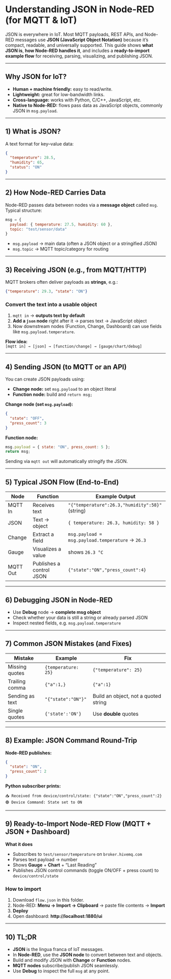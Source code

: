 # Understanding JSON in Node-RED (for MQTT & IoT)

JSON is everywhere in IoT. Most MQTT payloads, REST APIs, and Node-RED messages use **JSON (JavaScript Object Notation)** because it’s compact, readable, and universally supported. This guide shows **what JSON is**, **how Node-RED handles it**, and includes a **ready-to-import example flow** for receiving, parsing, visualizing, and publishing JSON.

---

## Why JSON for IoT?

- **Human + machine friendly:** easy to read/write.
- **Lightweight:** great for low-bandwidth links.
- **Cross-language:** works with Python, C/C++, JavaScript, etc.
- **Native to Node-RED:** flows pass data as JavaScript objects, commonly JSON in `msg.payload`.

---

## 1) What is JSON?

A text format for key–value data:

```json
{
  "temperature": 28.5,
  "humidity": 65,
  "status": "ON"
}
```

---

## 2) How Node-RED Carries Data

Node-RED passes data between nodes via a **message object** called `msg`.  
Typical structure:

```js
msg = {
  payload: { temperature: 27.5, humidity: 60 },
  topic: "test/sensor/data"
}
```

- `msg.payload` → main data (often a JSON object or a stringified JSON)
- `msg.topic`   → MQTT topic/category for routing

---

## 3) Receiving JSON (e.g., from MQTT/HTTP)

MQTT brokers often deliver payloads as **strings**, e.g.:

```json
{"temperature": 29.3, "state": "ON"}
```

### Convert the text into a usable object
1. `mqtt in` → **outputs text by default**  
2. **Add a `json` node** right after it → parses text → JavaScript object  
3. Now downstream nodes (Function, Change, Dashboard) can use fields like `msg.payload.temperature`.

**Flow idea:**  
`[mqtt in] → [json] → [function/change] → [gauge/chart/debug]`

---

## 4) Sending JSON (to MQTT or an API)

You can create JSON payloads using:
- **Change node:** set `msg.payload` to an object literal
- **Function node:** build and `return msg;`

**Change node (set `msg.payload`):**
```json
{
  "state": "OFF",
  "press_count": 3
}
```

**Function node:**
```js
msg.payload = { state: "ON", press_count: 5 };
return msg;
```

Sending via `mqtt out` will automatically stringify the JSON.

---

## 5) Typical JSON Flow (End-to-End)

| Node        | Function                               | Example Output                                           |
|-------------|-----------------------------------------|----------------------------------------------------------|
| MQTT In     | Receives text                           | `"{"temperature":26.3,"humidity":58}"` (string)         |
| JSON        | Text → object                           | `{ temperature: 26.3, humidity: 58 }`                    |
| Change      | Extract a field                         | `msg.payload = msg.payload.temperature` → `26.3`         |
| Gauge       | Visualizes a value                      | shows `26.3 °C`                                          |
| MQTT Out    | Publishes a control JSON                | `{"state":"ON","press_count":4}`                         |

---

## 6) Debugging JSON in Node-RED

- Use **Debug** node → **complete msg object**  
- Check whether your data is still a string or already parsed JSON
- Inspect nested fields, e.g. `msg.payload.temperature`

---

## 7) Common JSON Mistakes (and Fixes)

| Mistake            | Example                 | Fix                      |
|--------------------|-------------------------|--------------------------|
| Missing quotes     | `{temperature: 25}`     | `{"temperature": 25}`    |
| Trailing comma     | `{"a":1,}`              | `{"a":1}`                |
| Sending as text    | `"{"state":"ON"}"`      | Build an object, not a quoted string |
| Single quotes      | `{'state':'ON'}`        | Use **double** quotes    |

---

## 8) Example: JSON Command Round-Trip

**Node-RED publishes:**
```json
{
  "state": "ON",
  "press_count": 2
}
```

**Python subscriber prints:**
```
📥 Received from device/control/state: {"state":"ON","press_count":2}
🟢 Device Command: State set to ON
```

---

## 9) Ready-to-Import Node-RED Flow (MQTT + JSON + Dashboard)

**What it does**
- Subscribes to `test/sensor/temperature` on `broker.hivemq.com`
- Parses text payload → number
- Shows **Gauge** + **Chart** + “Last Reading”
- Publishes JSON control commands (toggle ON/OFF + press count) to `device/control/state`

### How to import
1. Download `flow.json` in this folder.
2. Node-RED: **Menu → Import → Clipboard** → paste file contents → **Import**  
3. **Deploy**  
4. Open dashboard: **http://localhost:1880/ui**

---

## 10) TL;DR

- **JSON** is the lingua franca of IoT messages.  
- In **Node-RED**, use the **JSON node** to convert between text and objects.  
- Build and modify JSON with **Change** or **Function** nodes.  
- **MQTT nodes** subscribe/publish JSON seamlessly.  
- Use **Debug** to inspect the full `msg` at any point.
